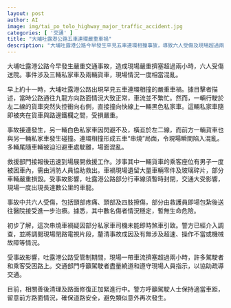 ```yaml
---
layout: post
author: AI
image: img/tai_po_tolo_highway_major_traffic_accident.jpg
categories: [ '交通' ]
title: "大埔吐露港公路五車連環嚴重車禍"
description: "大埔吐露港公路今早發生罕見五車連環相撞事故，導致六人受傷及現場超過兩小時嚴重擠塞。涉及三輛私家車及兩輛貨車，部分傷者情況穩定，警方正調查事故成因。"
---
```

大埔吐露港公路今早發生嚴重交通事故，造成現場嚴重擠塞超過兩小時，六人受傷送院。事件涉及三輛私家車及兩輛貨車，現場情況一度相當混亂。

早上約十一時，大埔吐露港公路出現罕見五車連環相撞的嚴重車禍。據目擊者描述，當時公路通往九龍方向路面情況大致正常，車流並不繁忙。然而，一輛行駛於左二線的貨車突然失控衝向右側，直接撞向快線上一輛黑色私家車。這輛私家車隨即被夾在貨車與路邊鐵欄之間，受損嚴重。

事故接連發生，另一輛白色私家車因閃避不及，橫亘於左二線，而前方一輛貨車也與另一輛私家車發生碰撞。連環相撞形成五車“串燒”局面，令現場瞬間陷入混亂。多輛尾隨車輛被迫沿避車處駛離，場面混亂。

救援部門接報後迅速到場展開救援工作。涉事其中一輛貨車的乘客座位有男子一度被困車內，需由消防人員協助救出。車禍現場遺留大量車輛零件及玻璃碎片，部分車輛嚴重損毀。受事故影響，吐露港公路部分行車線須暫時封閉，交通大受影響，現場一度出現長達數公里的車龍。

事故中共六人受傷，包括頸部疼痛、頭部及四肢擦傷，部分由救護員即場包紮後送往醫院接受進一步治療。據悉，其中數名傷者情況穩定，暫無生命危險。

初步了解，這次串燒車禍疑因部分私家車司機未能即時煞車引致。警方已經介入調查，並將調閱現場閉路電視片段，釐清事故成因及有無涉及超速、操作不當或機械故障等情況。

受事故影響，吐露港公路受管制期間，現場一帶車流擠塞超過兩小時，許多駕駛者和乘客受困路上。交通部門呼籲駕駛者盡量繞道和遵守現場人員指示，以協助疏導交通。

目前，相關善後清理及路面修復正加緊進行中。警方呼籲駕駛人士保持適當車距，留意前方路面情況，確保道路安全，避免類似意外再次發生。